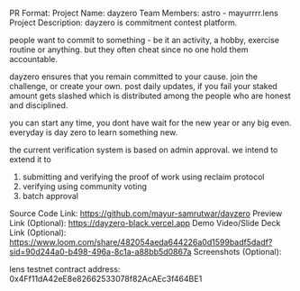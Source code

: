 PR Format:
Project Name: dayzero
Team Members: astro - mayurrrr.lens
Project Description:
dayzero is commitment contest platform.

people want to commit to something - be it an activity, a hobby, exercise routine or anything. but they often cheat since no one hold them accountable.

dayzero ensures that you remain committed to your cause. join the challenge, or create your own. post daily updates, if you fail your staked amount gets slashed which is distributed among the people who are honest and disciplined.

you can start any time, you dont have wait for the new year or any big even. everyday is day zero to learn something new.

the current verification system is based on admin approval. we intend to extend it to
1. submitting and verifying the proof of work using reclaim protocol
2. verifying using community voting
3. batch approval


Source Code Link: https://github.com/mayur-samrutwar/dayzero
Preview Link (Optional): https://dayzero-black.vercel.app
Demo Video/Slide Deck Link (Optional): https://www.loom.com/share/482054aeda644226a0d1599badf5dadf?sid=90d244a0-b498-496a-8c1a-a88bb5d0867a
Screenshots (Optional):

lens testnet contract address: 0x4Ff11dA42eE8e82662533078f82AcAEc3f464BE1
